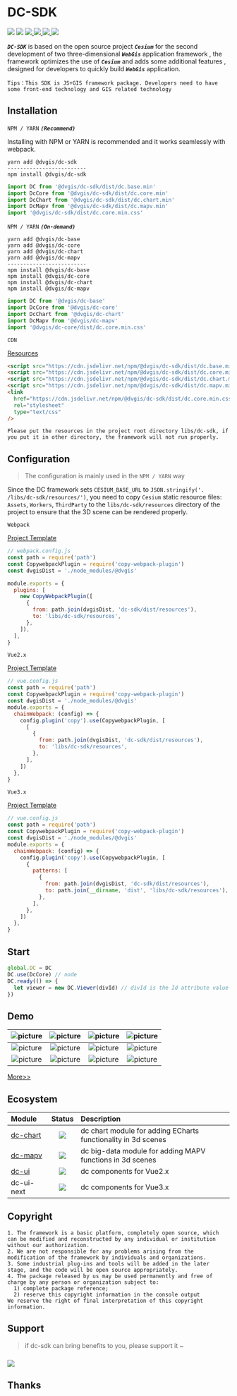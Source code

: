 # DC-SDK

<p>
<img src="https://img.shields.io/github/workflow/status/dvgis/dc-sdk/build"/>
<img src="https://img.shields.io/badge/license-Apache%202-blue"/>
<a href="https://www.npmjs.com/package/@dvgis/dc-sdk" target="_blank">
 <img src="https://img.shields.io/npm/v/@dvgis/dc-sdk?color=orange&logo=npm" />
</a>
<a href="https://www.npmjs.com/package/@dvgis/dc-sdk" target="_blank">
 <img src="https://img.shields.io/npm/dt/@dvgis/dc-sdk?logo=npm"/>
</a>
<a href="https://resource.dvgis.cn/dc-docs/v2.x" target="_blank">
 <img src="https://img.shields.io/badge/docs-online-yellow.svg"/>
</a>
<a href="http://dc.dvgis.cn" target="_blank">
 <img src="https://img.shields.io/badge/demo-online-red.svg"/>
</a>
</p>

**_`DC-SDK`_** is based on the open source project **_`Cesium`_** for the second development of two three-dimensional **_`WebGis`_** application framework , the framework optimizes the use of **_`Cesium`_** and adds some additional features , designed for developers to quickly build **_`WebGis`_** application.

```warning
Tips：This SDK is JS+GIS framework package. Developers need to have some front-end technology and GIS related technology
```

## Installation

`NPM / YARN` **_`(Recommend)`_**

Installing with NPM or YARN is recommended and it works seamlessly with webpack.

```shell
yarn add @dvgis/dc-sdk
-------------------------
npm install @dvgis/dc-sdk
```

```js
import DC from '@dvgis/dc-sdk/dist/dc.base.min'
import DcCore from '@dvgis/dc-sdk/dist/dc.core.min'
import DcChart from '@dvgis/dc-sdk/dist/dc.chart.min'
import DcMapv from '@dvgis/dc-sdk/dist/dc.mapv.min'
import '@dvgis/dc-sdk/dist/dc.core.min.css'
```

`NPM / YARN` **_`(On-demand)`_**

```shell
yarn add @dvgis/dc-base
yarn add @dvgis/dc-core
yarn add @dvgis/dc-chart
yarn add @dvgis/dc-mapv
-------------------------
npm install @dvgis/dc-base
npm install @dvgis/dc-core
npm install @dvgis/dc-chart
npm install @dvgis/dc-mapv
```

```js
import DC from '@dvgis/dc-base'
import DcCore from '@dvgis/dc-core'
import DcChart from '@dvgis/dc-chart'
import DcMapv from '@dvgis/dc-mapv'
import '@dvgis/dc-core/dist/dc.core.min.css'
```

`CDN`

[Resources](https://github.com/dvgis/dc-sdk/releases)

```html
<script src="https://cdn.jsdelivr.net/npm/@dvgis/dc-sdk/dist/dc.base.min.js"></script>
<script src="https://cdn.jsdelivr.net/npm/@dvgis/dc-sdk/dist/dc.core.min.js"></script>
<script src="https://cdn.jsdelivr.net/npm/@dvgis/dc-sdk/dist/dc.chart.min.js"></script>
<script src="https://cdn.jsdelivr.net/npm/@dvgis/dc-sdk/dist/dc.mapv.min.js"></script>
<link
  href="https://cdn.jsdelivr.net/npm/@dvgis/dc-sdk/dist/dc.core.min.css"
  rel="stylesheet"
  type="text/css"
/>
```

```
Please put the resources in the project root directory libs/dc-sdk, if you put it in other directory, the framework will not run properly.
```

## Configuration

> The configuration is mainly used in the `NPM / YARN` way

Since the DC framework sets `CESIUM_BASE_URL` to `JSON.stringify('. /libs/dc-sdk/resources/')`, you need to copy `Cesium` static resource files: `Assets`, `Workers`, `ThirdParty` to the `libs/dc-sdk/resources` directory of the project to ensure that the 3D scene can be rendered properly.

`Webpack`

[Project Template](https://github.com/cavencj/dc-vue-app)

```js
// webpack.config.js
const path = require('path')
const CopywebpackPlugin = require('copy-webpack-plugin')
const dvgisDist = './node_modules/@dvgis'

module.exports = {
  plugins: [
    new CopyWebpackPlugin([
      {
        from: path.join(dvgisDist, 'dc-sdk/dist/resources'),
        to: 'libs/dc-sdk/resources',
      },
    ]),
  ],
}
```

`Vue2.x`

[Project Template](https://github.com/dvgis/dc-vue)

```js
// vue.config.js
const path = require('path')
const CopywebpackPlugin = require('copy-webpack-plugin')
const dvgisDist = './node_modules/@dvgis'
module.exports = {
  chainWebpack: (config) => {
    config.plugin('copy').use(CopywebpackPlugin, [
      [
        {
          from: path.join(dvgisDist, 'dc-sdk/dist/resources'),
          to: 'libs/dc-sdk/resources',
        },
      ],
    ])
  },
}
```

`Vue3.x`

[Project Template](https://github.com/dvgis/dc-vue-next)

```js
// vue.config.js
const path = require('path')
const CopywebpackPlugin = require('copy-webpack-plugin')
const dvgisDist = './node_modules/@dvgis'
module.exports = {
  chainWebpack: (config) => {
    config.plugin('copy').use(CopywebpackPlugin, [
      {
        patterns: [
          {
            from: path.join(dvgisDist, 'dc-sdk/dist/resources'),
            to: path.join(__dirname, 'dist', 'libs/dc-sdk/resources'),
          },
        ],
      },
    ])
  },
}
```


## Start

```js
global.DC = DC
DC.use(DcCore) // node
DC.ready(() => {
  let viewer = new DC.Viewer(divId) // divId is the Id attribute value of a div node. If it is not passed in, the 3D scene cannot be initialized
})
```

## Demo

|  ![picture](http://dc.dvgis.cn/examples/images/baselayer/baidu.png?v=3) | ![picture](http://dc.dvgis.cn/examples/images/baselayer/tdt.png?v=2) | ![picture](http://dc.dvgis.cn/examples/images/baselayer/arcgis.png?v=3) | ![picture](http://dc.dvgis.cn/examples/images/mini-scene/china.gif) |
|  :-----------------------------------------------------------: | :-----------------------------------------------------------: | :------------------------------------------------------------------: | :--------------------------------------------------------------: |
|  ![picture](http://dc.dvgis.cn/examples/images/mini-scene/dfmz.gif) | ![picture](http://dc.dvgis.cn/examples/images/mini-scene/factory.gif?v=1) | ![picture](http://dc.dvgis.cn/examples/images/layer/cluster_circle.gif) | ![picture](http://dc.dvgis.cn/examples/images/model/shp_custom_shader.gif) |
|  ![picture](http://dc.dvgis.cn/examples/images/overlay/polyline_image_trail.gif) | ![picture](http://dc.dvgis.cn/examples/images/overlay/wall_trail.gif?v=1) | ![picture](http://dc.dvgis.cn/examples/images/overlay/water.gif?v=2)  |  ![picture](http://dc.dvgis.cn/examples/images/overlay/plot-overlay.png?v=3)   |

[More>>](http://dc.dvgis.cn/#/examples)

## Ecosystem

|  Module | Status | Description | 
|  :------ | :------: | :------ |
|  [dc-chart](https://github.com/dvgis/dc-chart) | <img src="https://img.shields.io/npm/v/@dvgis/dc-chart?logo=npm" /> | dc chart module for adding ECharts functionality in 3d scenes | 
|  [dc-mapv](https://github.com/dvgis/dc-mapv) | <img src="https://img.shields.io/npm/v/@dvgis/dc-mapv?logo=npm" /> | dc big-data module for adding MAPV functions in 3d scenes |  
|  [dc-ui](https://github.com/dvgis/dc-ui) | <img src="https://img.shields.io/npm/v/@dvgis/dc-ui?logo=npm" /> | dc components for Vue2.x | 
|  dc-ui-next | <img src="https://img.shields.io/npm/v/@dvgis/dc-ui-next?logo=npm" /> | dc components for Vue3.x |

## Copyright

```warning
1. The framework is a basic platform, completely open source, which can be modified and reconstructed by any individual or institution without our authorization.
2. We are not responsible for any problems arising from the modification of the framework by individuals and organizations.
3. Some industrial plug-ins and tools will be added in the later stage, and the code will be open source appropriately.
4. The package released by us may be used permanently and free of charge by any person or organization subject to:
  1) complete package reference;
  2) reserve this copyright information in the console output
We reserve the right of final interpretation of this copyright information.
```

## Support

> if dc-sdk can bring benefits to you, please support it ~

<p>
<a href="https://www.paypal.com/paypalme/cavencj" target="_blank">
 <img src="https://www.paypalobjects.com/images/shared/paypal-logo-129x32.svg" style="margin-top:10px" />
</a>
</p>

## Thanks
